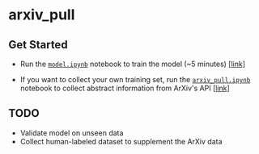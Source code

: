 # arxiv_pull

## Get Started

*  Run the [`model.ipynb`](./model.ipynb) notebook to train the model (~5 minutes)
[[link]](./model.ipynb)

* If you want to collect your own training set, run the [`arxiv_pull.ipynb`](./arxiv_pull.ipynb) notebook to collect abstract information from ArXiv's API [[link]](./arxiv_pull.ipynb)


## TODO
* Validate model on unseen data
* Collect human-labeled dataset to supplement the ArXiv data
